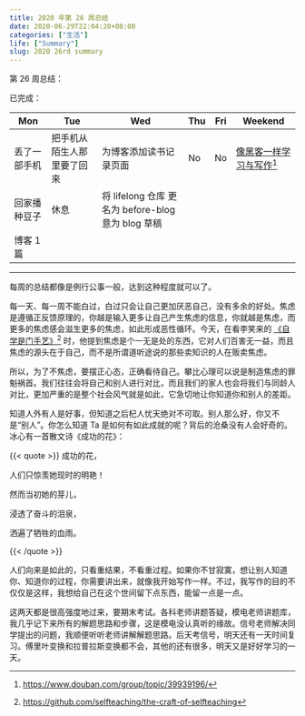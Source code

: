 ```yaml
---
title: 2020 年第 26 周总结
date: 2020-06-29T22:04:28+08:00
categories: ["生活"]
life: ["Summary"]
slug: 2020 26rd summary
---
```


第 26 周总结：

已完成：

| Mon          | Tue                        | Wed                                                | Thu  | Fri  | Weekend                                                      |
| ------------ | -------------------------- | -------------------------------------------------- | ---- | ---- | ------------------------------------------------------------ |
| 丢了一部手机 | 把手机从陌生人那里要了回来 | 为博客添加读书记录页面                             | No   | No   | [像黑客一样学习与写作](https://www.douban.com/group/topic/39939196/)[^1] |
| 回家播种豆子 | 休息                       | 将 lifelong 仓库 更名为 before-blog 意为 blog 草稿 |      |      |                                                              |
| 博客 1 篇    |                            |                                                    |      |      |                                                              |

---

每周的总结都像是例行公事一般，达到这种程度就可以了。

每一天、每一周不能白过，白过只会让自己更加厌恶自己，没有多余的好处。焦虑是遵循正反馈原理的，你越是输入更多让自己产生焦虑的信息，你就越是焦虑，而更多的焦虑感会滋生更多的焦虑，如此形成恶性循环。今天，在看李笑来的 [《自学是门手艺》](https://github.com/selfteaching/the-craft-of-selfteaching)[^2] 时，他提到焦虑是个一无是处的东西，它对人们百害无一益，而且焦虑的源头在于自己，而不是所谓道听途说的那些卖知识的人在贩卖焦虑。

所以，为了不焦虑，要摆正心态，正确看待自己。攀比心理可以说是制造焦虑的罪魁祸首。我们往往会将自己和别人进行对比，而且我们的家人也会将我们与同龄人对比，更加严重的是整个社会风气就是如此，它急切地让你知道你和别人的差距。

知道人外有人是好事，但知道之后杞人忧天绝对不可取。别人那么好，你又不是“别人”。你怎么知道 Ta 是如何有如此成就的呢？背后的沧桑没有人会好奇的。冰心有一首散文诗《成功的花》：

{{< quote >}}
成功的花，

人们只惊羡她现时的明艳！

然而当初她的芽儿，

浸透了奋斗的泪泉，

洒遍了牺牲的血雨。

{{< /quote >}}

人们向来是如此的，只看重结果，不看重过程。如果你不甘寂寞，想让别人知道你、知道你的过程，你需要讲出来，就像我开始写作一样。不过，我写作的目的不仅仅是这样，我想给自己在这个世间留下点东西，能留一点是一点。

这两天都是很高强度地过来，要期末考试。各科老师讲题答疑，模电老师讲题库，我几乎记下来所有的解题思路和步骤，这是模电没认真听的缘故。信号老师解决同学提出的问题，我顺便听听老师讲解解题思路。后天考信号，明天还有一天时间复习。傅里叶变换和拉普拉斯变换都不会，其他的还有很多，明天又是好好学习的一天。

[^1]: https://www.douban.com/group/topic/39939196/
[^2]: https://github.com/selfteaching/the-craft-of-selfteaching